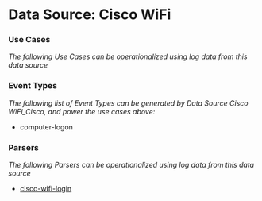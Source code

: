 Data Source: Cisco WiFi
=======================

### Use Cases

_The following Use Cases can be operationalized using log data from this data source_



### Event Types

_The following list of Event Types can be generated by Data Source Cisco WiFi_Cisco, and power the use cases above:_

- computer-logon


### Parsers

_The following Parsers can be operationalized using log data from this data source_

* [cisco-wifi-login](parserContent_cisco-wifi-login.md)
